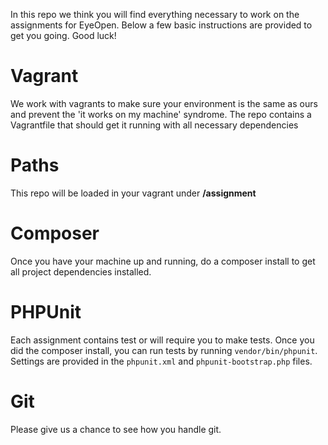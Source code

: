 In this repo we think you will find everything necessary to work on the assignments for EyeOpen. Below a few basic instructions are provided to get you going. Good luck!

# Vagrant
We work with vagrants to make sure your environment is the same as ours and prevent the 'it works on my machine' syndrome. The repo contains a Vagrantfile that should get it running with all necessary dependencies

# Paths
This repo will be loaded in your vagrant under **/assignment**

# Composer
Once you have your machine up and running, do a composer install to get all project dependencies installed.

# PHPUnit
Each assignment contains test or will require you to make tests. Once you did the composer install, you can run tests by running `vendor/bin/phpunit`. Settings are provided in the `phpunit.xml` and `phpunit-bootstrap.php` files.

# Git
Please give us a chance to see how you handle git.